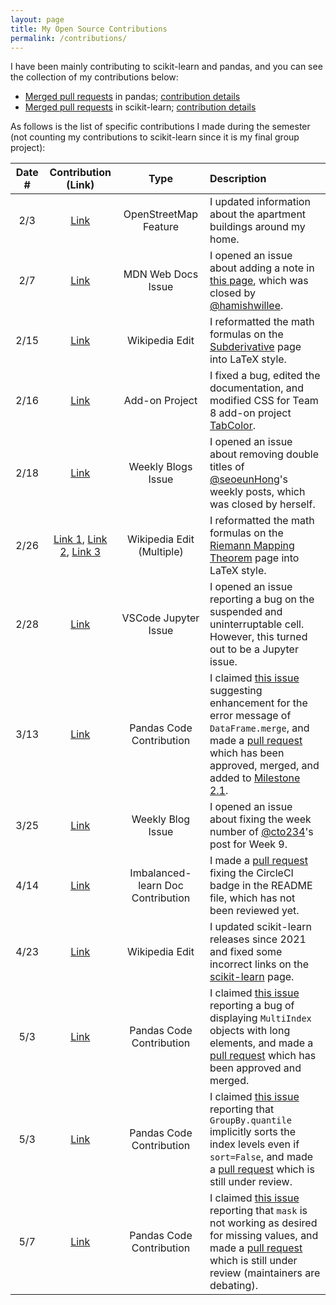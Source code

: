 ```yaml
---
layout: page
title: My Open Source Contributions
permalink: /contributions/
---
```


<!--
Type of the contribution should be "Wikipedia edit", "OpenStreet Map feature", "Documentation", "Course website", "Blog",
"Browser Add-on", etc.

The description should include a brief summary of what you did.

The link should bring us to a public page that shows your contribution. 

Replace the first row with your own contribution. 

-->

I have been mainly contributing to scikit-learn and pandas, and you can see the collection of my contributions below:
- [Merged pull requests](https://github.com/pandas-dev/pandas/commits?author=Charlie-XIAO) in pandas; [contribution details](https://charlie-xiao.github.io/projects/pandas-contrib.html)
- [Merged pull requests](https://github.com/scikit-learn/scikit-learn/commits?author=Charlie-XIAO) in scikit-learn; [contribution details](https://charlie-xiao.github.io/projects/sklearn-contrib.html)

As follows is the list of specific contributions I made during the semester (not counting my contributions to scikit-learn since it is my final group project):

| Date # | Contribution (Link) | Type | Description |
|:---:|:---:|:---:|:---|
| 2/3 | [Link](https://www.openstreetmap.org/changeset/132062097) | OpenStreetMap Feature | I updated information about the apartment buildings around my home. |
| 2/7 | [Link](https://github.com/mdn/content/issues/24248) | MDN Web Docs Issue | I opened an issue about adding a note in [this page](https://developer.mozilla.org/en-US/docs/Mozilla/Add-ons/WebExtensions/Your_first_WebExtension), which was closed by [@hamishwillee](https://github.com/hamishwillee). |
| 2/15 | [Link](https://en.wikipedia.org/w/index.php?title=Subderivative&diff=prev&oldid=1139611483) | Wikipedia Edit | I reformatted the math formulas on the [Subderivative](https://en.wikipedia.org/wiki/Subderivative) page into LaTeX style. |
| 2/16 | [Link](https://github.com/ossd-s23/TabColor/pull/9) | Add-on Project | I fixed a bug, edited the documentation, and modified CSS for Team 8 add-on project [TabColor](https://github.com/ossd-s23/TabColor). |
| 2/18 | [Link](https://github.com/ossd-s23/seoeunHong-weekly/issues/3) | Weekly Blogs Issue | I opened an issue about removing double titles of [@seoeunHong](https://github.com/seoeunHong)'s weekly posts, which was closed by herself. |
| 2/26 | [Link 1](https://en.wikipedia.org/w/index.php?title=Riemann_mapping_theorem&diff=prev&oldid=1141679187), [Link 2](https://en.wikipedia.org/w/index.php?title=Riemann_mapping_theorem&diff=prev&oldid=1141864673), [Link 3](https://en.wikipedia.org/w/index.php?title=Riemann_mapping_theorem&diff=prev&oldid=1142966462) | Wikipedia Edit (Multiple) | I reformatted the math formulas on the [Riemann Mapping Theorem](https://en.wikipedia.org/wiki/Riemann_mapping_theorem) page into LaTeX style. |
| 2/28 | [Link](https://github.com/microsoft/vscode-jupyter/issues/12972) | VSCode Jupyter Issue | I opened an issue reporting a bug on the suspended and uninterruptable cell. However, this turned out to be a Jupyter issue. |
| 3/13 | [Link](https://github.com/pandas-dev/pandas/pull/51947) | Pandas Code Contribution | I claimed [this issue](https://github.com/pandas-dev/pandas/issues/51861) suggesting enhancement for the error message of `DataFrame.merge`, and made a [pull request](https://github.com/pandas-dev/pandas/pull/51947) which has been approved, merged, and added to [Milestone 2.1](https://github.com/pandas-dev/pandas/milestone/103). |
| 3/25 | [Link](https://github.com/ossd-s23/cto234-weekly/issues/1) | Weekly Blog Issue | I opened an issue about fixing the week number of [@cto234](https://github.com/cto234)'s post for Week 9. |
| 4/14 | [Link](https://github.com/scikit-learn-contrib/imbalanced-learn/pull/985) | Imbalanced-learn Doc Contribution | I made a [pull request](https://github.com/scikit-learn-contrib/imbalanced-learn/pull/985) fixing the CircleCI badge in the README file, which has not been reviewed yet. |
| 4/23 | [Link](https://en.wikipedia.org/w/index.php?title=Scikit-learn&diff=prev&oldid=1151444875) | Wikipedia Edit | I updated scikit-learn releases since 2021 and fixed some incorrect links on the [scikit-learn](https://en.wikipedia.org/wiki/Scikit-learn) page. |
| 5/3 | [Link](https://github.com/pandas-dev/pandas/pull/53044) | Pandas Code Contribution | I claimed [this issue](https://github.com/pandas-dev/pandas/issues/52960) reporting a bug of displaying `MultiIndex` objects with long elements, and made a [pull request](https://github.com/pandas-dev/pandas/pull/53044) which has been approved and merged. |
| 5/3 | [Link](https://github.com/pandas-dev/pandas/pull/53049) | Pandas Code Contribution | I claimed [this issue](https://github.com/pandas-dev/pandas/issues/53009) reporting that `GroupBy.quantile` implicitly sorts the index levels even if `sort=False`, and made a [pull request](https://github.com/pandas-dev/pandas/pull/53049) which is still under review. |
| 5/7 | [Link](https://github.com/pandas-dev/pandas/pull/53124) | Pandas Code Contribution | I claimed [this issue](https://github.com/pandas-dev/pandas/issues/52955) reporting that `mask` is not working as desired for missing values, and made a [pull request](https://github.com/pandas-dev/pandas/pull/53124) which is still under review (maintainers are debating).